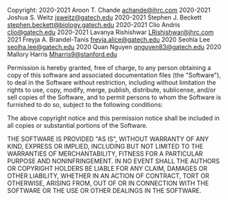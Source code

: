 Copyright:
    2020-2021 Aroon T. Chande <achande@ihrc.com>
    2020-2021 Joshua S. Weitz <jsweitz@gatech.edu>
    2020-2021 Stephen J. Beckett <stephen.beckett@biology.gatech.edu>
    2020-2021 Clio Andris <clio@gatech.edu>
    2020-2021 Lavanya Rishishwar <LRishishwar@ihrc.com>
    2021 Freyja A. Brandel-Tanis <freyja.alice@gatech.edu>
    2020 Seohla Lee <seolha.lee@gatech.edu>
    2020 Quan Nguyen <qnguyen83@gatech.edu>
    2020 Mallory Harris <Mharris9@stanford.edu>

Permission is hereby granted, free of charge, to any person obtaining a copy of
this software and associated documentation files (the "Software"), to deal in
the Software without restriction, including without limitation the rights to
use, copy, modify, merge, publish, distribute, sublicense, and/or sell copies of
the Software, and to permit persons to whom the Software is furnished to do so,
subject to the following conditions:

The above copyright notice and this permission notice shall be included in all
copies or substantial portions of the Software.

THE SOFTWARE IS PROVIDED "AS IS", WITHOUT WARRANTY OF ANY KIND, EXPRESS OR
IMPLIED, INCLUDING BUT NOT LIMITED TO THE WARRANTIES OF MERCHANTABILITY, FITNESS
FOR A PARTICULAR PURPOSE AND NONINFRINGEMENT. IN NO EVENT SHALL THE AUTHORS OR
COPYRIGHT HOLDERS BE LIABLE FOR ANY CLAIM, DAMAGES OR OTHER LIABILITY, WHETHER
IN AN ACTION OF CONTRACT, TORT OR OTHERWISE, ARISING FROM, OUT OF OR IN
CONNECTION WITH THE SOFTWARE OR THE USE OR OTHER DEALINGS IN THE SOFTWARE.
